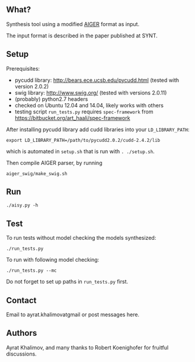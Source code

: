## What?

Synthesis tool using a modified [AIGER](http://fmv.jku.at/aiger/) format as input.

The input format is described in the paper published at SYNT.


## Setup
Prerequisites:

  - pycudd library: http://bears.ece.ucsb.edu/pycudd.html
    (tested with version 2.0.2)
  - swig library: http://www.swig.org/
    (tested with versions 2.0.11)
  - (probably) python2.7 headers
  - checked on Ubuntu 12.04 and 14.04, likely works with others
  - testing script `run_tests.py` requires `spec-framework` from https://bitbucket.org/art_haali/spec-framework

After installing pycudd library add cudd libraries into your `LD_LIBRARY_PATH`:

    export LD_LIBRARY_PATH=/path/to/pycudd2.0.2/cudd-2.4.2/lib

which is automated in `setup.sh` that is run with `. ./setup.sh`.

Then compile AIGER parser, by running

    aiger_swig/make_swig.sh


## Run

    ./aisy.py -h


## Test
To run tests without model checking the models synthesized:

    ./run_tests.py

To run with following model checking:

    ./run_tests.py --mc

Do not forget to set up paths in `run_tests.py` first.


## Contact
Email to ayrat.khalimovatgmail or post messages here.


## Authors
Ayrat Khalimov, and many thanks to Robert Koenighofer for fruitful discussions.

